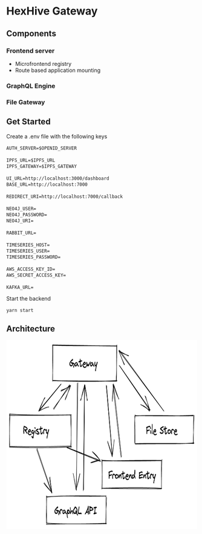 # HexHive Gateway

## Components

### Frontend server

- Microfrontend registry
- Route based application mounting

### GraphQL Engine


### File Gateway

## Get Started

Create a .env file with the following keys

```
AUTH_SERVER=$OPENID_SERVER

IPFS_URL=$IPFS_URL
IPFS_GATEWAY=$IPFS_GATEWAY

UI_URL=http://localhost:3000/dashboard
BASE_URL=http://localhost:7000

REDIRECT_URI=http://localhost:7000/callback

NEO4J_USER=
NEO4J_PASSWORD=
NEO4J_URI=

RABBIT_URL=

TIMESERIES_HOST=
TIMESERIES_USER=
TIMESERIES_PASSWORD=

AWS_ACCESS_KEY_ID=
AWS_SECRET_ACCESS_KEY=

KAFKA_URL=

```

Start the backend
```
yarn start
```

## Architecture

<img src="./../../../images/gateway-diagram.png" alt="Network diagram" width="600" height="500">
